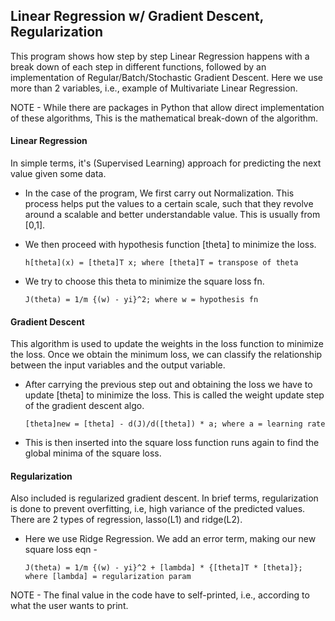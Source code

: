 ## Linear Regression w/ Gradient Descent, Regularization
This program shows how step by step Linear Regression happens with a break down of each step in different functions, followed by an implementation of Regular/Batch/Stochastic Gradient Descent. Here we use more than 2 variables, i.e., example of Multivariate Linear Regression.

NOTE - While there are packages in Python that allow direct implementation of these algorithms, This is the mathematical break-down of the algorithm.

#### Linear Regression
In simple terms, it's (Supervised Learning) approach for predicting the next value given some data.

* In the case of the program, We first carry out Normalization. This process helps put the values to a certain scale, such that they revolve around a scalable and better understandable value. This is usually from [0,1].

* We then proceed with hypothesis function [theta] to minimize the loss.

      h[theta](x) = [theta]T x; where [theta]T = transpose of theta

* We try to choose this theta to minimize the square loss fn. 
      
      J(theta) = 1/m {(w) - yi}^2; where w = hypothesis fn
      
#### Gradient Descent
This algorithm is used to update the weights in the loss function to minimize the loss. Once we obtain the minimum loss, we can classify the relationship between the input variables and the output variable.

* After carrying the previous step out and obtaining the loss we have to update [theta] to minimize the loss. This is called the weight update step of the gradient descent algo.

      [theta]new = [theta] - d(J)/d([theta]) * a; where a = learning rate
      
* This is then inserted into the square loss function runs again to find the global minima of the square loss.

#### Regularization
Also included is regularized gradient descent. In brief terms, regularization is done to prevent overfitting, i.e, high variance of the predicted values. There are 2 types of regression, lasso(L1) and ridge(L2).

* Here we use Ridge Regression. We add an error term, making our new square loss eqn -
      
      J(theta) = 1/m {(w) - yi}^2 + [lambda] * {[theta]T * [theta]}; where [lambda] = regularization param
      
NOTE - The final value in the code have to self-printed, i.e., according to what the user wants to print. 
